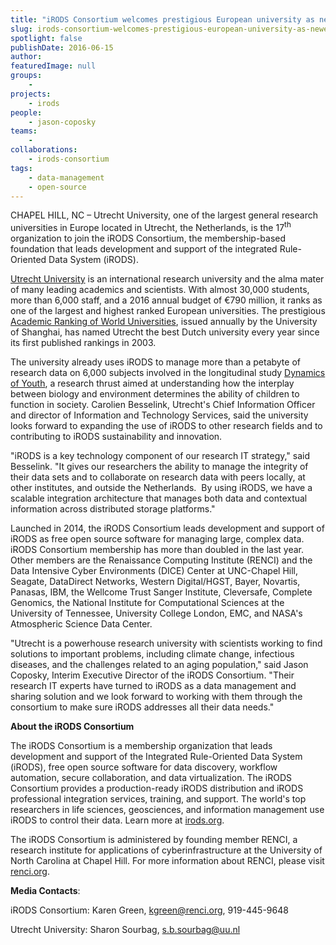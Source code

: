 ```yaml
---
title: "iRODS Consortium welcomes prestigious European university as newest member"
slug: irods-consortium-welcomes-prestigious-european-university-as-newest-member
spotlight: false
publishDate: 2016-06-15
author: 
featuredImage: null
groups:
    - 
projects:
    - irods
people:
    - jason-coposky
teams: 
    - 
collaborations:
    - irods-consortium
tags:
    - data-management
    - open-source
---
```

CHAPEL HILL, NC – Utrecht University, one of the largest general research universities in Europe located in Utrecht, the Netherlands, is the 17<sup>th</sup> organization to join the iRODS Consortium, the membership-based foundation that leads development and support of the integrated Rule-Oriented Data System (iRODS).

[Utrecht University](http://www.uu.nl/en) is an international research university and the alma mater of many leading academics and scientists. With almost 30,000 students, more than 6,000 staff, and a 2016 annual budget of €790 million, it ranks as one of the largest and highest ranked European universities. The prestigious [Academic Ranking of World Universities](http://www.shanghairanking.com/ARWU2015.html), issued annually by the University of Shanghai, has named Utrecht the best Dutch university every year since its first published rankings in 2003.

The university already uses iRODS to manage more than a petabyte of research data on 6,000 subjects involved in the longitudinal study [Dynamics of Youth](http://www.uu.nl/en/research/dynamics-of-youth), a research thrust aimed at understanding how the interplay between biology and environment determines the ability of children to function in society. Carolien Besselink, Utrecht's Chief Information Officer and director of Information and Technology Services, said the university looks forward to expanding the use of iRODS to other research fields and to contributing to iRODS sustainability and innovation.

"iRODS is a key technology component of our research IT strategy," said Besselink. "It gives our researchers the ability to manage the integrity of their data sets and to collaborate on research data with peers locally, at other institutes, and outside the Netherlands.  By using iRODS, we have a scalable integration architecture that manages both data and contextual information across distributed storage platforms."

Launched in 2014, the iRODS Consortium leads development and support of iRODS as free open source software for managing large, complex data. iRODS Consortium membership has more than doubled in the last year. Other members are the Renaissance Computing Institute (RENCI) and the Data Intensive Cyber Environments (DICE) Center at UNC-Chapel Hill, Seagate, DataDirect Networks, Western Digital/HGST, Bayer, Novartis, Panasas, IBM, the Wellcome Trust Sanger Institute, Cleversafe, Complete Genomics, the National Institute for Computational Sciences at the University of Tennessee, University College London, EMC, and NASA's Atmospheric Science Data Center.

"Utrecht is a powerhouse research university with scientists working to find solutions to important problems, including climate change, infectious diseases, and the challenges related to an aging population," said Jason Coposky, Interim Executive Director of the iRODS Consortium. "Their research IT experts have turned to iRODS as a data management and sharing solution and we look forward to working with them through the consortium to make sure iRODS addresses all their data needs."

**About the iRODS Consortium**

The iRODS Consortium is a membership organization that leads development and support of the Integrated Rule-Oriented Data System (iRODS), free open source software for data discovery, workflow automation, secure collaboration, and data virtualization. The iRODS Consortium provides a production-ready iRODS distribution and iRODS professional integration services, training, and support. The world's top researchers in life sciences, geosciences, and information management use iRODS to control their data. Learn more at [irods.org](http://irods.org/).

The iRODS Consortium is administered by founding member RENCI, a research institute for applications of cyberinfrastructure at the University of North Carolina at Chapel Hill. For more information about RENCI, please visit [renci.org](https://www.renci.org).

**Media Contacts**:

iRODS Consortium:
Karen Green, [kgreen@renci.org](mailto:kgreen@renci.org), 919-445-9648

Utrecht University:
Sharon Sourbag, [s.b.sourbag@uu.nl](mailto:s.b.sourbag@uu.nl)
